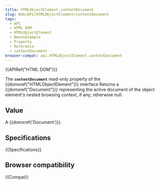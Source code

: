 ```yaml
---
title: HTMLObjectElement.contentDocument
slug: Web/API/HTMLObjectElement/contentDocument
tags:
  - API
  - HTML DOM
  - HTMLObjectElement
  - NeedsExample
  - Property
  - Reference
  - contentDocument
browser-compat: api.HTMLObjectElement.contentDocument
---
```

{{APIRef("HTML DOM")}}

The **`contentDocument`** read-only property of
the {{domxref("HTMLObjectElement")}} interface Returns a {{domxref("Document")}}
representing the active document of the object element's nested browsing context, if
any; otherwise null.

## Value

A {{domxref('Document')}}.

## Specifications

{{Specifications}}

## Browser compatibility

{{Compat}}
